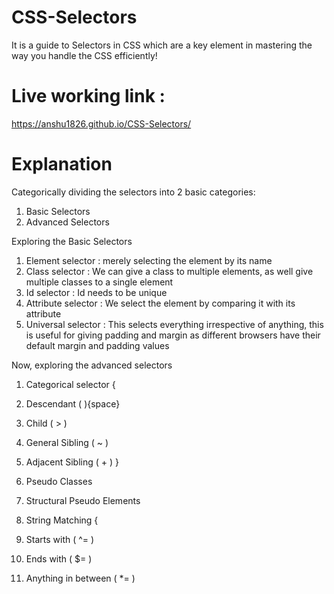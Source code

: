 # CSS-Selectors
It is a guide to Selectors in CSS which are a key element in mastering the way you handle the CSS efficiently!

# Live working link : 
https://anshu1826.github.io/CSS-Selectors/

# Explanation
Categorically dividing the selectors into 2 basic categories: 
1. Basic Selectors
2. Advanced Selectors

Exploring the Basic Selectors
1. Element selector : merely selecting the element by its name
2. Class selector : We can give a class to multiple elements, as well give multiple classes to a single element
3. Id selector : Id needs to be unique
4. Attribute selector : We select the element by comparing it with its attribute
5. Universal selector : This selects everything irrespective of anything, this is useful for giving padding and margin as different browsers have their default margin and padding values

Now, exploring the advanced selectors
1. Categorical selector {
1. Descendant (  ){space}
2. Child ( > ) 
3. General Sibling ( ~ )
4. Adjacent Sibling ( + )
}

2. Pseudo Classes
3. Structural Pseudo Elements
4. String Matching { 
1. Starts with ( ^= )
2. Ends with ( $= )
3. Anything in between ( *= )
